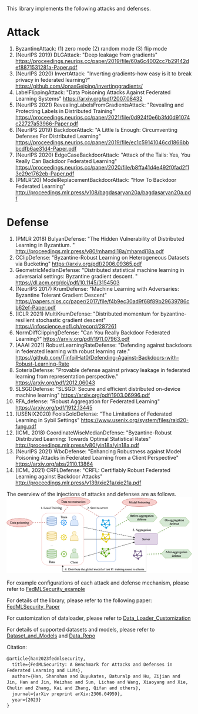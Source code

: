 This library implements the following attacks and defenses.

# Attack
1. ByzantineAttack: (1) zero mode (2) random mode (3) flip mode
2. (NeurIPS 2019) DLGAttack: "Deep leakage from gradients" 
https://proceedings.neurips.cc/paper/2019/file/60a6c4002cc7b29142def8871531281a-Paper.pdf
3. (NeurIPS 2020) InvertAttack: "Inverting gradients-how easy is it to break privacy in federated learning?"
https://github.com/JonasGeiping/invertinggradients/
4. LabelFlippingAttack: "Data Poisoning Attacks Against Federated Learning Systems" 
https://arxiv.org/pdf/2007.08432
5. (NeurIPS 2021) RevealingLabelsFromGradientsAttack: "Revealing and Protecting Labels in Distributed Training" 
https://proceedings.neurips.cc/paper/2021/file/0d924f0e6b3fd0d91074c22727a53966-Paper.pdf
6. (NeurIPS 2019) BackdoorAttack: "A Little Is Enough: Circumventing Defenses For Distributed Learning" 
https://proceedings.neurips.cc/paper/2019/file/ec1c59141046cd1866bbbcdfb6ae31d4-Paper.pdf
7. (NeurIPS 2020) EdgeCaseBackdoorAttack: "Attack of the Tails: Yes, You Really Can Backdoor Federated Learning" 
https://proceedings.neurips.cc/paper/2020/file/b8ffa41d4e492f0fad2f13e29e1762eb-Paper.pdf
8. (PMLR'20) ModelReplacementBackdoorAttack: "How To Backdoor Federated Learning" 
http://proceedings.mlr.press/v108/bagdasaryan20a/bagdasaryan20a.pdf


# Defense
1. (PMLR 2018) BulyanDefense: "The Hidden Vulnerability of Distributed Learning in Byzantium. "
http://proceedings.mlr.press/v80/mhamdi18a/mhamdi18a.pdf
2. CClipDefense: "Byzantine-Robust Learning on Heterogeneous Datasets via Bucketing"
https://arxiv.org/pdf/2006.09365.pdf
3. GeometricMedianDefense: "Distributed statistical machine learning in adversarial settings: Byzantine gradient descent. "
https://dl.acm.org/doi/pdf/10.1145/3154503
4. (NeurIPS 2017) KrumDefense: "Machine Learning with Adversaries: Byzantine Tolerant Gradient Descent"
https://papers.nips.cc/paper/2017/file/f4b9ec30ad9f68f89b29639786cb62ef-Paper.pdf
5. (ICLR 2021) MultiKrumDefense: "Distributed momentum for byzantine-resilient stochastic gradient descent"
https://infoscience.epfl.ch/record/287261
6. NormDiffClippingDefense: "Can You Really Backdoor Federated Learning?" 
https://arxiv.org/pdf/1911.07963.pdf 
7. (AAAI 2021) RobustLearningRateDefense: "Defending against backdoors in federated learning with robust learning rate."
https://github.com/TinfoilHat0/Defending-Against-Backdoors-with-Robust-Learning-Rate
8. SoteriaDefense: "Provable defense against privacy leakage in federated learning from representation perspective." 
https://arxiv.org/pdf/2012.06043
9. SLSGDDefense: "SLSGD: Secure and efficient distributed on-device machine learning"
https://arxiv.org/pdf/1903.06996.pdf
10. RFA_defense: "Robust Aggregation for Federated Learning"
https://arxiv.org/pdf/1912.13445
11. (USENIX2020) FoolsGoldDefense: "The Limitations of Federated Learning in Sybil Settings"
https://www.usenix.org/system/files/raid20-fung.pdf
12. (ICML 2018) CoordinateWiseMedianDefense: "Byzantine-Robust Distributed Learning: Towards Optimal Statistical Rates"
http://proceedings.mlr.press/v80/yin18a/yin18a.pdf
13. (NeurIPS 2021) WbcDefense: "Enhancing Robustness against Model Poisoning Attacks in Federated Learning from a Client Perspective" 
https://arxiv.org/abs/2110.13864
14. (ICML 2021) CRFLDefense: "CRFL: Certifiably Robust Federated Learning against Backdoor Attacks"
http://proceedings.mlr.press/v139/xie21a/xie21a.pdf


The overview of the injections of attacks and defenses are as follows.
![image](../../../../doc/en/_static/image/fedmlsecurity_overview.png)

For example configurations of each attack and defense mechanism, please refer to [FedMLSecurity_example](https://github.com/FedML-AI/FedML/tree/master/python/examples/security/fedMLSecurity_experiments)

For details of the library, please refer to the following paper: [FedMLSecurity_Paper](https://arxiv.org/pdf/2306.04959)

For customization of dataloader, please refer to [Data_Loader_Customization](https://github.com/FedML-AI/FedML/blob/master/doc/en/simulation/user_guide/data_loader_customization.md)

For details of supported datasets and models, please refer to [Dataset_and_Models](https://github.com/FedML-AI/FedML/blob/master/doc/en/simulation/user_guide/datasets-and-models.md) and [Data_Repo](https://github.com/FedML-AI/FedML/tree/master/python/fedml/data)

Citation:
```
@article{han2023fedmlsecurity,
  title={FedMLSecurity: A Benchmark for Attacks and Defenses in Federated Learning and LLMs},
  author={Han, Shanshan and Buyukates, Baturalp and Hu, Zijian and Jin, Han and Jin, Weizhao and Sun, Lichao and Wang, Xiaoyang and Xie, Chulin and Zhang, Kai and Zhang, Qifan and others},
  journal={arXiv preprint arXiv:2306.04959},
  year={2023}
}

```

